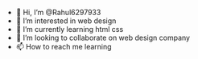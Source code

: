 - 👋 Hi, I’m @Rahul6297933
- 👀 I’m interested in web design
- 🌱 I’m currently learning html css
- 💞️ I’m looking to collaborate on web design company
- 📫 How to reach me learning

<!---
Rahul6297933/Rahul6297933 is a ✨ special ✨ repository because its `README.md` (this file) appears on your GitHub profile.
You can click the Preview link to take a look at your changes.
--->
